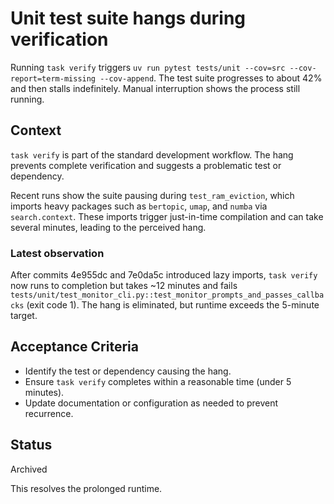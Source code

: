 # Unit test suite hangs during verification

Running `task verify` triggers `uv run pytest tests/unit --cov=src --cov-report=term-missing --cov-append`.
The test suite progresses to about 42% and then stalls indefinitely. Manual interruption shows the process still running.

## Context
`task verify` is part of the standard development workflow. The hang prevents complete verification and suggests a problematic test or dependency.

Recent runs show the suite pausing during `test_ram_eviction`, which imports
heavy packages such as `bertopic`, `umap`, and `numba` via `search.context`.
These imports trigger just-in-time compilation and can take several minutes,
leading to the perceived hang.

### Latest observation

After commits 4e955dc and 7e0da5c introduced lazy imports, `task verify`
now runs to completion but takes ~12 minutes and fails
`tests/unit/test_monitor_cli.py::test_monitor_prompts_and_passes_callbacks`
(exit code 1). The hang is eliminated, but runtime exceeds the 5-minute
target.

## Acceptance Criteria
- Identify the test or dependency causing the hang.
- Ensure `task verify` completes within a reasonable time (under 5 minutes).
- Update documentation or configuration as needed to prevent recurrence.

## Status
Archived


This resolves the prolonged runtime.

